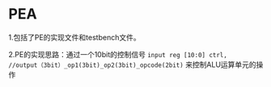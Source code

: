 # PEA
1.包括了PE的实现文件和testbench文件。

2.PE的实现思路：通过一个10bit的控制信号
`
input reg [10:0] ctrl,  //output（3bit）_op1(3bit)_op2(3bit)_opcode(2bit)
`
来控制ALU运算单元的操作
